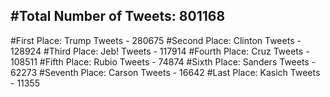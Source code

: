#Total Number of Tweets: 801168 
---
#First Place: Trump Tweets - 280675
#Second Place: Clinton Tweets - 128924
#Third Place: Jeb! Tweets - 117914
#Fourth Place: Cruz Tweets - 108511
#Fifth Place: Rubio Tweets - 74874
#Sixth Place: Sanders Tweets - 62273
#Seventh Place: Carson Tweets - 16642
#Last Place: Kasich Tweets - 11355
